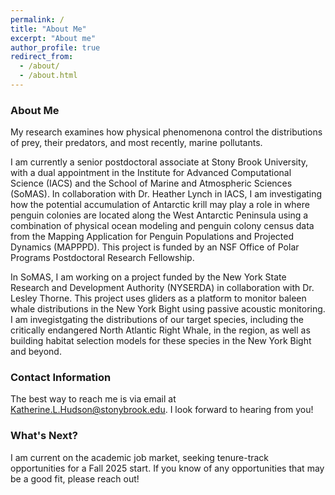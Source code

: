 ```yaml
---
permalink: /
title: "About Me"
excerpt: "About me"
author_profile: true
redirect_from: 
  - /about/
  - /about.html
---
```


### About Me
My research examines how physical phenomenona control the distributions of prey, their predators, and most recently, marine pollutants. 

I am currently a senior postdoctoral associate at Stony Brook University, with a dual appointment in the Institute for Advanced Computational Science (IACS) and the School of Marine and Atmospheric Sciences (SoMAS). In collaboration with Dr. Heather Lynch in IACS, I am investigating how the potential accumulation of Antarctic krill may play a role in where penguin colonies are located along the West Antarctic Peninsula using a combination of physical ocean modeling and penguin colony census data from the Mapping Application for Penguin Populations and Projected Dynamics (MAPPPD). This project is funded by an NSF Office of Polar Programs Postdoctoral Research Fellowship. 

In SoMAS, I am working on a project funded by the New York State Research and Development Authority (NYSERDA) in collaboration with Dr. Lesley Thorne. This project uses gliders as a platform to monitor baleen whale distributions in the New York Bight using passive acoustic monitoring. I am invegistgating the distributions of our target species, including the critically endangered North Atlantic Right Whale, in the region, as well as building habitat selection models for these species in the New York Bight and beyond.  

### Contact Information
The best way to reach me is via email at Katherine.L.Hudson@stonybrook.edu. I look forward to hearing from you!

### What's Next?
I am current on the academic job market, seeking tenure-track opportunities for a Fall 2025 start. If you know of any opportunities that may be a good fit, please reach out! 
